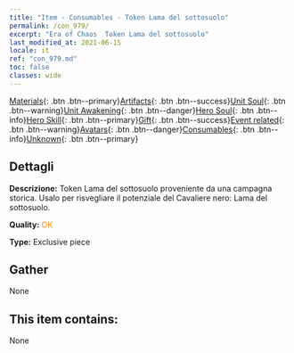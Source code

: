 ```yaml
---
title: "Item - Consumables - Token Lama del sottosuolo"
permalink: /con_979/
excerpt: "Era of Chaos  Token Lama del sottosuolo"
last_modified_at: 2021-06-15
locale: it
ref: "con_979.md"
toc: false
classes: wide
---
```

 [Materials](/ItemsIT/){: .btn .btn--primary}[Artifacts](/ItemsIT/Artifacts/){: .btn .btn--success}[Unit Soul](/ItemsIT/UnitSoul/){: .btn .btn--warning}[Unit Awakening](/ItemsIT/UnitAwakening/){: .btn .btn--danger}[Hero Soul](/ItemsIT/HeroSoul/){: .btn .btn--info}[Hero Skill](/ItemsIT/HeroSkill/){: .btn .btn--primary}[Gift](/ItemsIT/Gift/){: .btn .btn--success}[Event related](/ItemsIT/Events/){: .btn .btn--warning}[Avatars](/ItemsIT/Avatars/){: .btn .btn--danger}[Consumables](/ItemsIT/Consumables/){: .btn .btn--info}[Unknown](/ItemsIT/Unknown/){: .btn .btn--primary}

## Dettagli
 **Descrizione:** Token Lama del sottosuolo proveniente da una campagna storica. Usalo per risvegliare il potenziale del Cavaliere nero: Lama del sottosuolo.

 **Quality:** <span style="color: #FF8C00">OK</span>

 **Type:** Exclusive piece

## Gather

  None

## This item contains:

  None

